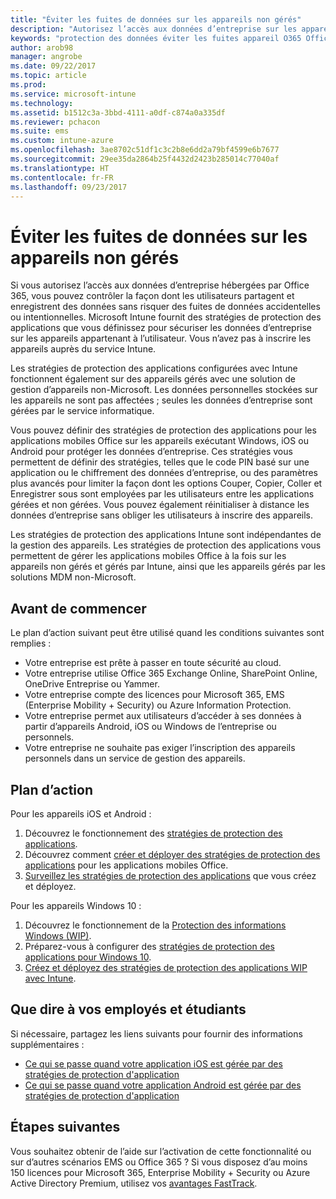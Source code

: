 ```yaml
---
title: "Éviter les fuites de données sur les appareils non gérés"
description: "Autorisez l’accès aux données d’entreprise sur les appareils et évitez les fuites de données."
keywords: "protection des données éviter les fuites appareil O365 Office 365"
author: arob98
manager: angrobe
ms.date: 09/22/2017
ms.topic: article
ms.prod: 
ms.service: microsoft-intune
ms.technology: 
ms.assetid: b1512c3a-3bbd-4111-a0df-c874a0a335df
ms.reviewer: pchacon
ms.suite: ems
ms.custom: intune-azure
ms.openlocfilehash: 3ae8702c51df1c3c2b8e6dd2a79bf4599e6b7677
ms.sourcegitcommit: 29ee35da2864b25f4432d2423b285014c77040af
ms.translationtype: HT
ms.contentlocale: fr-FR
ms.lasthandoff: 09/23/2017
---
```

# <a name="prevent-data-leaks-on-non-managed-devices"></a>Éviter les fuites de données sur les appareils non gérés

Si vous autorisez l’accès aux données d’entreprise hébergées par Office 365, vous pouvez contrôler la façon dont les utilisateurs partagent et enregistrent des données sans risquer des fuites de données accidentelles ou intentionnelles. Microsoft Intune fournit des stratégies de protection des applications que vous définissez pour sécuriser les données d’entreprise sur les appareils appartenant à l’utilisateur. Vous n’avez pas à inscrire les appareils auprès du service Intune. 

Les stratégies de protection des applications configurées avec Intune fonctionnent également sur des appareils gérés avec une solution de gestion d’appareils non-Microsoft. Les données personnelles stockées sur les appareils ne sont pas affectées ; seules les données d’entreprise sont gérées par le service informatique. 

Vous pouvez définir des stratégies de protection des applications pour les applications mobiles Office sur les appareils exécutant Windows, iOS ou Android pour protéger les données d’entreprise. Ces stratégies vous permettent de définir des stratégies, telles que le code PIN basé sur une application ou le chiffrement des données d’entreprise, ou des paramètres plus avancés pour limiter la façon dont les options Couper, Copier, Coller et Enregistrer sous sont employées par les utilisateurs entre les applications gérées et non gérées. Vous pouvez également réinitialiser à distance les données d’entreprise sans obliger les utilisateurs à inscrire des appareils. 

Les stratégies de protection des applications Intune sont indépendantes de la gestion des appareils. Les stratégies de protection des applications vous permettent de gérer les applications mobiles Office à la fois sur les appareils non gérés et gérés par Intune, ainsi que les appareils gérés par les solutions MDM non-Microsoft. 

## <a name="before-you-begin"></a>Avant de commencer

Le plan d’action suivant peut être utilisé quand les conditions suivantes sont remplies :
* Votre entreprise est prête à passer en toute sécurité au cloud.
* Votre entreprise utilise Office 365 Exchange Online, SharePoint Online, OneDrive Entreprise ou Yammer.
* Votre entreprise compte des licences pour Microsoft 365, EMS (Enterprise Mobility + Security) ou Azure Information Protection.
* Votre entreprise permet aux utilisateurs d’accéder à ses données à partir d’appareils Android, iOS ou Windows de l’entreprise ou personnels. 
* Votre entreprise ne souhaite pas exiger l’inscription des appareils personnels dans un service de gestion des appareils. 

## <a name="action-plan"></a>Plan d’action

Pour les appareils iOS et Android : 

1. Découvrez le fonctionnement des [stratégies de protection des applications](app-protection-policy.md).
2. Découvrez comment [créer et déployer des stratégies de protection des applications](app-protection-policies.md) pour les applications mobiles Office. 
3. [Surveillez les stratégies de protection des applications](app-protection-policies-monitor.md) que vous créez et déployez. 

Pour les appareils Windows 10 : 

1. Découvrez le fonctionnement de la [Protection des informations Windows (WIP)](https://docs.microsoft.com/windows/threat-protection/windows-information-protection/protect-enterprise-data-using-wip). 
2. Préparez-vous à configurer des [stratégies de protection des applications pour Windows 10](app-protection-policies-configure-windows-10.md).
3. [Créez et déployez des stratégies de protection des applications WIP avec Intune](windows-information-protection-policy-create.md).

## <a name="what-to-tell-employees-and-students"></a>Que dire à vos employés et étudiants

Si nécessaire, partagez les liens suivants pour fournir des informations supplémentaires : 
* [Ce qui se passe quand votre application iOS est gérée par des stratégies de protection d'application](app-protection-enabled-apps-ios.md)
* [Ce qui se passe quand votre application Android est gérée par des stratégies de protection d'application](app-protection-enabled-apps-android.md) 

## <a name="next-steps"></a>Étapes suivantes

Vous souhaitez obtenir de l’aide sur l’activation de cette fonctionnalité ou sur d’autres scénarios EMS ou Office 365 ? Si vous disposez d’au moins 150 licences pour Microsoft 365, Enterprise Mobility + Security ou Azure Active Directory Premium, utilisez vos [avantages FastTrack](https://docs.microsoft.com/enterprise-mobility-security/solutions/enterprise-mobility-fasttrack-program). 